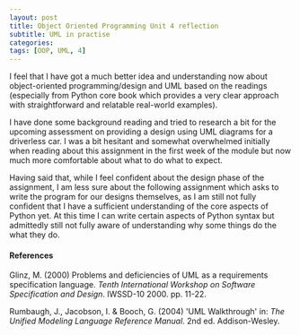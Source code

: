 ```yaml
---
layout: post
title: Object Oriented Programming Unit 4 reflection
subtitle: UML in practise
categories: 
tags: [OOP, UML, 4]
---
```


I feel that I have got a much better idea and understanding now about object-oriented programming/design and UML based on the readings (especially from Python core book which provides a very clear approach with straightforward and relatable real-world examples).

I have done some background reading and tried to research a bit for the upcoming assessment on providing a design using UML diagrams for a driverless car. I was a bit hesitant and somewhat overwhelmed initially when reading about this assignment in the first week of the module but now much more comfortable about what to do what to expect.

Having said that, while I feel confident about the design phase of the assignment, I am less sure about the following assignment which asks to write the program for our designs themselves, as I am still not fully confident that I have a sufficient understanding of the core aspects of Python yet. At this time I can write certain aspects of Python syntax but admittedly still not fully aware of understanding why some things do the what they do.

#### References
Glinz, M. (2000) Problems and deficiencies of UML as a requirements specification language. *Tenth International Workshop on Software Specification and Design*. IWSSD-10 2000. pp. 11-22.

Rumbaugh, J., Jacobson, I. & Booch, G. (2004) 'UML Walkthrough' in: *The Unified Modeling Language Reference Manual*. 2nd ed. Addison-Wesley.  

